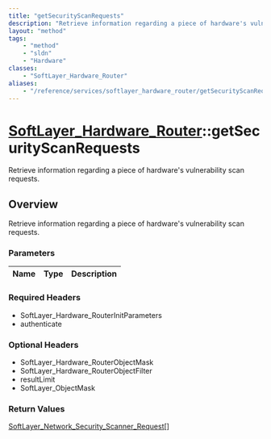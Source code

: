 ```yaml
---
title: "getSecurityScanRequests"
description: "Retrieve information regarding a piece of hardware's vulnerability scan requests."
layout: "method"
tags:
    - "method"
    - "sldn"
    - "Hardware"
classes:
    - "SoftLayer_Hardware_Router"
aliases:
    - "/reference/services/softlayer_hardware_router/getSecurityScanRequests"
---
```

# [SoftLayer_Hardware_Router](/reference/services/SoftLayer_Hardware_Router)::getSecurityScanRequests

Retrieve information regarding a piece of hardware's vulnerability scan requests.


## Overview 
Retrieve information regarding a piece of hardware's vulnerability scan requests.

### Parameters 
|Name | Type | Description |
| --- | --- | --- |


### Required Headers
* SoftLayer_Hardware_RouterInitParameters
* authenticate

### Optional Headers
* SoftLayer_Hardware_RouterObjectMask
* SoftLayer_Hardware_RouterObjectFilter
* resultLimit
* SoftLayer_ObjectMask

### Return Values
<a href='/reference/datatypes/SoftLayer_Network_Security_Scanner_Request'>SoftLayer_Network_Security_Scanner_Request[] </a>


